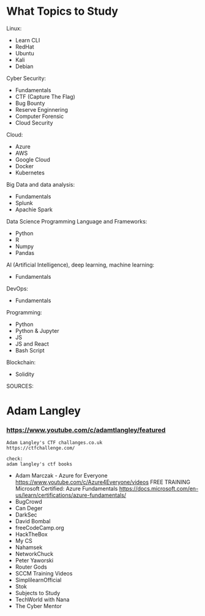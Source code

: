 # What Topics to Study

Linux: 
- Learn CLI
- RedHat
- Ubuntu
- Kali
- Debian

Cyber Security: 
- Fundamentals
- CTF (Capture The Flag) 
- Bug Bounty
- Reserve Enginnering
- Computer Forensic
- Cloud Security

Cloud: 
- Azure
- AWS
- Google Cloud
- Docker
- Kubernetes

Big Data and data analysis: 
- Fundamentals
- Splunk
- Apachie Spark

Data Science Programming Language and Frameworks:
- Python 
- R
- Numpy
- Pandas

AI (Artificial Intelligence), deep learning, machine learning: 
- Fundamentals

DevOps: 
- Fundamentals

Programming: 
- Python
- Python & Jupyter
- JS
- JS and React
- Bash Script

Blockchain: 
- Solidity

SOURCES:
# Adam Langley
###    https://www.youtube.com/c/adamtlangley/featured
    Adam Langley's CTF challanges.co.uk
    https://ctfchallenge.com/
    
    check: 
    adam langley's ctf books
- Adam Marczak - Azure for Everyone
    https://www.youtube.com/c/Azure4Everyone/videos
    FREE TRAINING
    Microsoft Certified: Azure Fundamentals
    https://docs.microsoft.com/en-us/learn/certifications/azure-fundamentals/
- BugCrowd
- Can Deger
- DarkSec
- David Bombal
- freeCodeCamp.org
- HackTheBox
- My CS
- Nahamsek
- NetworkChuck
- Peter Yaworski
- Router Gods
- SCCM Training Videos
- SimplilearnOfficial
- Stok
- Subjects to Study
- TechWorld with Nana
- The Cyber Mentor
